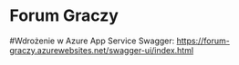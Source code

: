 # Forum Graczy

#Wdrożenie w Azure App Service
Swagger:
https://forum-graczy.azurewebsites.net/swagger-ui/index.html
